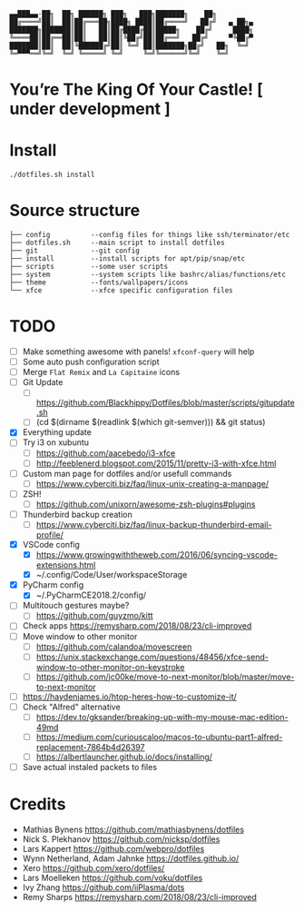     ▄▄███▄▄·██╗  ██╗ ██████╗ ███╗   ███╗███████╗    ██╗         
    ██╔════╝██║  ██║██╔═══██╗████╗ ████║██╔════╝   ██╔╝   ▄ ██╗▄
    ███████╗███████║██║   ██║██╔████╔██║█████╗    ██╔╝     ████╗
    ╚════██║██╔══██║██║   ██║██║╚██╔╝██║██╔══╝   ██╔╝     ▀╚██╔▀
    ███████║██║  ██║╚██████╔╝██║ ╚═╝ ██║███████╗██╔╝   ██╗  ╚═╝ 
    ╚═▀▀▀══╝╚═╝  ╚═╝ ╚═════╝ ╚═╝     ╚═╝╚══════╝╚═╝    ╚═╝      

# You’re The King Of Your Castle! [ under development ]

# Install

    ./dotfiles.sh install

# Source structure

    ├── config          --config files for things like ssh/terminator/etc
    ├── dotfiles.sh     --main script to install dotfiles
    ├── git             --git config
    ├── install         --install scripts for apt/pip/snap/etc
    ├── scripts         --some user scripts
    ├── system          --system scripts like bashrc/alias/functions/etc
    ├── theme           --fonts/wallpapers/icons
    └── xfce            --xfce specific configuration files

# TODO

- [ ] Make something awesome with panels! `xfconf-query` will help
- [ ] Some auto push configuration script
- [ ] Merge `Flat Remix` and `La Capitaine` icons
- [ ] Git Update
  - [ ] <https://github.com/Blackhippy/Dotfiles/blob/master/scripts/gitupdate.sh>
  - [ ] (cd $(dirname $(readlink $(which git-semver))) && git status)
- [x] Everything update
- [ ] Try i3 on xubuntu
  - [ ] <https://github.com/aacebedo/i3-xfce>
  - [ ] <http://feeblenerd.blogspot.com/2015/11/pretty-i3-with-xfce.html>
- [ ] Custom man page for dotfiles and/or usefull commands
  - [ ] <https://www.cyberciti.biz/faq/linux-unix-creating-a-manpage/>
- [ ] ZSH!
  - [ ] https://github.com/unixorn/awesome-zsh-plugins#plugins
- [ ] Thunderbird backup creation
  - [ ] https://www.cyberciti.biz/faq/linux-backup-thunderbird-email-profile/
- [x] VSCode config
  - [x] https://www.growingwiththeweb.com/2016/06/syncing-vscode-extensions.html
  - [x] ~/.config/Code/User/workspaceStorage
- [x] PyCharm config
  - [x] ~/.PyCharmCE2018.2/config/
- [ ] Multitouch gestures maybe?
  - [ ] https://github.com/guyzmo/kitt
- [ ] Check apps <https://remysharp.com/2018/08/23/cli-improved>
- [ ] Move window to other monitor
    - [ ] https://github.com/calandoa/movescreen
    - [ ] https://unix.stackexchange.com/questions/48456/xfce-send-window-to-other-monitor-on-keystroke
    - [ ] https://github.com/jc00ke/move-to-next-monitor/blob/master/move-to-next-monitor
- [ ] https://haydenjames.io/htop-heres-how-to-customize-it/
- [ ] Check "Alfred" alternative
    - [ ] https://dev.to/gksander/breaking-up-with-my-mouse-mac-edition-49md
    - [ ] https://medium.com/curiouscaloo/macos-to-ubuntu-part1-alfred-replacement-7864b4d26397
    - [ ] https://albertlauncher.github.io/docs/installing/
- [ ] Save actual instaled packets to files

# Credits

- Mathias Bynens <https://github.com/mathiasbynens/dotfiles>
- Nick S. Plekhanov <https://github.com/nicksp/dotfiles>
- Lars Kappert <https://github.com/webpro/dotfiles>
- Wynn Netherland, Adam Jahnke <https://dotfiles.github.io/>
- Xero <https://github.com/xero/dotfiles/>
- Lars Moelleken <https://github.com/voku/dotfiles>
- Ivy Zhang <https://github.com/iiPlasma/dots>
- Remy Sharps <https://remysharp.com/2018/08/23/cli-improved>